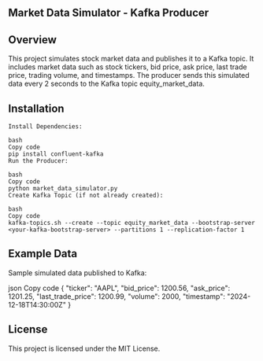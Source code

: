 ## Market Data Simulator - Kafka Producer
## Overview
This project simulates stock market data and publishes it to a Kafka topic. It includes market data such as stock tickers, bid price, ask price, last trade price, trading volume, and timestamps. The producer sends this simulated data every 2 seconds to the Kafka topic equity_market_data.

## Installation
``````````````````````````````````````````````````````````````````````````````````
Install Dependencies:

bash
Copy code
pip install confluent-kafka
Run the Producer:

bash
Copy code
python market_data_simulator.py
Create Kafka Topic (if not already created):

bash
Copy code
kafka-topics.sh --create --topic equity_market_data --bootstrap-server <your-kafka-bootstrap-server> --partitions 1 --replication-factor 1

```````````````````````````````````````````````````````````````````````````````````
## Example Data
Sample simulated data published to Kafka:

json
Copy code
{
  "ticker": "AAPL",
  "bid_price": 1200.56,
  "ask_price": 1201.25,
  "last_trade_price": 1200.99,
  "volume": 2000,
  "timestamp": "2024-12-18T14:30:00Z"
}
## License
This project is licensed under the MIT License.

